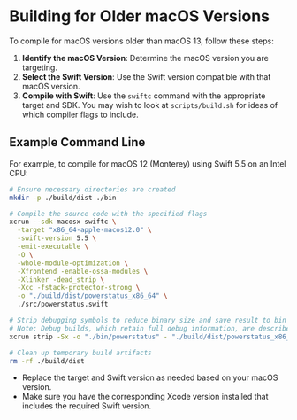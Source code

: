 # Building for Older macOS Versions

To compile for macOS versions older than macOS 13, follow these steps:

1. **Identify the macOS Version**: Determine the macOS version you are targeting.
1. **Select the Swift Version**: Use the Swift version compatible with that macOS version.
1. **Compile with Swift**: Use the `swiftc` command with the appropriate target and SDK. You may wish to look at `scripts/build.sh` for ideas of which compiler flags to include.

## Example Command Line

For example, to compile for macOS 12 (Monterey) using Swift 5.5 on an Intel CPU:

```sh
# Ensure necessary directories are created
mkdir -p ./build/dist ./bin

# Compile the source code with the specified flags
xcrun --sdk macosx swiftc \
  -target "x86_64-apple-macos12.0" \
  -swift-version 5.5 \
  -emit-executable \
  -O \
  -whole-module-optimization \
  -Xfrontend -enable-ossa-modules \
  -Xlinker -dead_strip \
  -Xcc -fstack-protector-strong \
  -o "./build/dist/powerstatus_x86_64" \
  ./src/powerstatus.swift

# Strip debugging symbols to reduce binary size and save result to bin directory
# Note: Debug builds, which retain full debug information, are described in docs/DEBUGGING.md.
xcrun strip -Sx -o "./bin/powerstatus" - "./build/dist/powerstatus_x86_64"

# Clean up temporary build artifacts
rm -rf ./build/dist
```

- Replace the target and Swift version as needed based on your macOS version.
- Make sure you have the corresponding Xcode version installed that includes the required Swift version.
